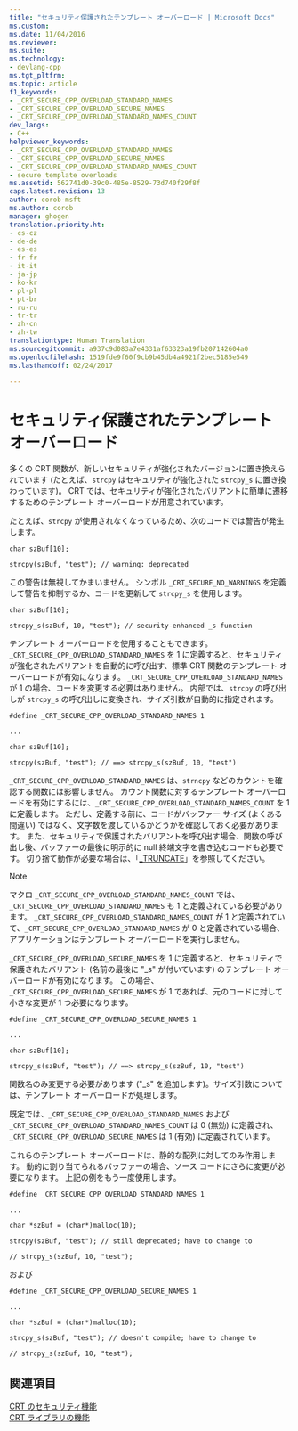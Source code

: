 ```yaml
---
title: "セキュリティ保護されたテンプレート オーバーロード | Microsoft Docs"
ms.custom: 
ms.date: 11/04/2016
ms.reviewer: 
ms.suite: 
ms.technology:
- devlang-cpp
ms.tgt_pltfrm: 
ms.topic: article
f1_keywords:
- _CRT_SECURE_CPP_OVERLOAD_STANDARD_NAMES
- _CRT_SECURE_CPP_OVERLOAD_SECURE_NAMES
- _CRT_SECURE_CPP_OVERLOAD_STANDARD_NAMES_COUNT
dev_langs:
- C++
helpviewer_keywords:
- _CRT_SECURE_CPP_OVERLOAD_STANDARD_NAMES
- _CRT_SECURE_CPP_OVERLOAD_SECURE_NAMES
- _CRT_SECURE_CPP_OVERLOAD_STANDARD_NAMES_COUNT
- secure template overloads
ms.assetid: 562741d0-39c0-485e-8529-73d740f29f8f
caps.latest.revision: 13
author: corob-msft
ms.author: corob
manager: ghogen
translation.priority.ht:
- cs-cz
- de-de
- es-es
- fr-fr
- it-it
- ja-jp
- ko-kr
- pl-pl
- pt-br
- ru-ru
- tr-tr
- zh-cn
- zh-tw
translationtype: Human Translation
ms.sourcegitcommit: a937c9d083a7e4331af63323a19fb207142604a0
ms.openlocfilehash: 1519fde9f60f9cb9b45db4a4921f2bec5185e549
ms.lasthandoff: 02/24/2017

---
```

# <a name="secure-template-overloads"></a>セキュリティ保護されたテンプレート オーバーロード
多くの CRT 関数が、新しいセキュリティが強化されたバージョンに置き換えられています (たとえば、`strcpy` はセキュリティが強化された `strcpy_s` に置き換わっています)。 CRT では、セキュリティが強化されたバリアントに簡単に遷移するためのテンプレート オーバーロードが用意されています。  
  
 たとえば、`strcpy` が使用されなくなっているため、次のコードでは警告が発生します。  
  
 `char szBuf[10];`  
  
 `strcpy(szBuf, "test"); // warning: deprecated`  
  
 この警告は無視してかまいません。 シンボル `_CRT_SECURE_NO_WARNINGS` を定義して警告を抑制するか、コードを更新して `strcpy_s` を使用します。  
  
 `char szBuf[10];`  
  
 `strcpy_s(szBuf, 10, "test"); // security-enhanced _s function`  
  
 テンプレート オーバーロードを使用することもできます。 `_CRT_SECURE_CPP_OVERLOAD_STANDARD_NAMES` を 1 に定義すると、セキュリティが強化されたバリアントを自動的に呼び出す、標準 CRT 関数のテンプレート オーバーロードが有効になります。 `_CRT_SECURE_CPP_OVERLOAD_STANDARD_NAMES` が 1 の場合、コードを変更する必要はありません。 内部では、`strcpy` の呼び出しが `strcpy_s` の呼び出しに変換され、サイズ引数が自動的に指定されます。  
  
 `#define _CRT_SECURE_CPP_OVERLOAD_STANDARD_NAMES 1`  
  
 `...`  
  
 `char szBuf[10];`  
  
 `strcpy(szBuf, "test"); // ==> strcpy_s(szBuf, 10, "test")`  
  
 `_CRT_SECURE_CPP_OVERLOAD_STANDARD_NAMES` は、`strncpy` などのカウントを確認する関数には影響しません。 カウント関数に対するテンプレート オーバーロードを有効にするには、`_CRT_SECURE_CPP_OVERLOAD_STANDARD_NAMES_COUNT` を 1 に定義します。 ただし、定義する前に、コードがバッファー サイズ (よくある間違い) ではなく、文字数を渡しているかどうかを確認しておく必要があります。 また、セキュリティで保護されたバリアントを呼び出す場合、関数の呼び出し後、バッファーの最後に明示的に null 終端文字を書き込むコードも必要です。 切り捨て動作が必要な場合は、「[_TRUNCATE](../c-runtime-library/truncate.md)」を参照してください。  
  
> [!NOTE]
>  マクロ `_CRT_SECURE_CPP_OVERLOAD_STANDARD_NAMES_COUNT` では、`_CRT_SECURE_CPP_OVERLOAD_STANDARD_NAMES` も 1 と定義されている必要があります。 `_CRT_SECURE_CPP_OVERLOAD_STANDARD_NAMES_COUNT` が 1 と定義されていて、`_CRT_SECURE_CPP_OVERLOAD_STANDARD_NAMES` が 0 と定義されている場合、アプリケーションはテンプレート オーバーロードを実行しません。  
  
 `_CRT_SECURE_CPP_OVERLOAD_SECURE_NAMES` を 1 に定義すると、セキュリティで保護されたバリアント (名前の最後に "_s" が付いています) のテンプレート オーバーロードが有効になります。 この場合、`_CRT_SECURE_CPP_OVERLOAD_SECURE_NAMES` が 1 であれば、元のコードに対して小さな変更が 1 つ必要になります。  
  
 `#define _CRT_SECURE_CPP_OVERLOAD_SECURE_NAMES 1`  
  
 `...`  
  
 `char szBuf[10];`  
  
 `strcpy_s(szBuf, "test"); // ==> strcpy_s(szBuf, 10, "test")`  
  
 関数名のみ変更する必要があります ("_s" を追加します)。サイズ引数については、テンプレート オーバーロードが処理します。  
  
 既定では、`_CRT_SECURE_CPP_OVERLOAD_STANDARD_NAMES` および `_CRT_SECURE_CPP_OVERLOAD_STANDARD_NAMES_COUNT` は 0 (無効) に定義され、`_CRT_SECURE_CPP_OVERLOAD_SECURE_NAMES` は 1 (有効) に定義されています。  
  
 これらのテンプレート オーバーロードは、静的な配列に対してのみ作用します。 動的に割り当てられるバッファーの場合、ソース コードにさらに変更が必要になります。 上記の例をもう一度使用します。  
  
 `#define _CRT_SECURE_CPP_OVERLOAD_STANDARD_NAMES 1`  
  
 `...`  
  
 `char *szBuf = (char*)malloc(10);`  
  
 `strcpy(szBuf, "test"); // still deprecated; have to change to`  
  
 `// strcpy_s(szBuf, 10, "test");`  
  
 および  
  
 `#define _CRT_SECURE_CPP_OVERLOAD_SECURE_NAMES 1`  
  
 `...`  
  
 `char *szBuf = (char*)malloc(10);`  
  
 `strcpy_s(szBuf, "test"); // doesn't compile; have to change to`  
  
 `// strcpy_s(szBuf, 10, "test");`  
  
## <a name="see-also"></a>関連項目  
 [CRT のセキュリティ機能](../c-runtime-library/security-features-in-the-crt.md)   
 [CRT ライブラリの機能](../c-runtime-library/crt-library-features.md)
